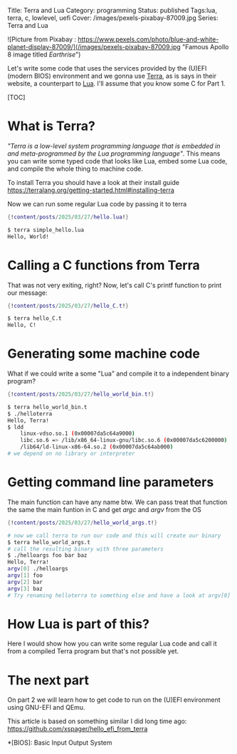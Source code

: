 Title: Terra and Lua
Category: programming
Status: published
Tags:lua, terra, c, lowlevel, uefi
Cover: /images/pexels-pixabay-87009.jpg
Series: Terra and Lua

![Picture from Pixabay : https://www.pexels.com/photo/blue-and-white-planet-display-87009/](/images/pexels-pixabay-87009.jpg "Famous Apollo 8 image titled *Earthrise*")

Let's write some code that uses the services provided by the (U)EFI (modern BIOS) environment and we gonna use [Terra](https://terralang.org/), as is says in their website, a counterpart to [Lua](https://lua.org/). I'll assume that you know some C for Part 1.

[TOC]

# What is Terra?
*"Terra is a low-level system programming language that is embedded in and meta-programmed by the Lua programming language"*. This means you can write some typed code that looks like Lua, embed some Lua code, and compile the whole thing to machine code.

To install Terra you should have a look at their install guide <https://terralang.org/getting-started.html#installing-terra>

Now we can run some regular Lua code by passing it to terra

```lua
{!content/posts/2025/03/27/hello.lua!}
```

```bash
$ terra simple_hello.lua 
Hello, World!
```

# Calling a C functions from Terra

That was not very exiting, right? Now, let's call C's printf function to print our message:

```lua
{!content/posts/2025/03/27/hello_C.t!}
```

```bash
$ terra hello_C.t 
Hello, C!
```

# Generating some machine code

What if we could write a some "Lua" and compile it to a independent binary program?

```lua
{!content/posts/2025/03/27/hello_world_bin.t!}
```

```bash
$ terra hello_world_bin.t 
$ ./helloterra 
Hello, Terra!
$ ldd
	linux-vdso.so.1 (0x00007da5c64a9000)
	libc.so.6 => /lib/x86_64-linux-gnu/libc.so.6 (0x00007da5c6200000)
	/lib64/ld-linux-x86-64.so.2 (0x00007da5c64ab000)
# we depend on no library or interpreter
```

# Getting command line parameters

The main function can have any name btw. We can pass treat that function the same the main funtion in C and get *argc* and *argv* from the OS

```lua
{!content/posts/2025/03/27/hello_world_args.t!}
```

```bash
# now we call terra to run our code and this will create our binary
$ terra hello_world_args.t
# call the resulting binary with three parameters
$ ./helloargs foo bar baz
Hello, Terra!
argv[0] ./helloargs
argv[1] foo
argv[2] bar
argv[3] baz
# Try renaming helloterra to something else and have a look at argv[0] (this is how busybox works)
```

# How Lua is part of this?
Here I would show how you can write some regular Lua code and call it from a compiled Terra program but that's not possible yet.

# The next part
On part 2 we will learn how to get code to run on the (U)EFI environment using GNU-EFI and QEmu.


This article is based on something similar I did long time ago: <https://github.com/xspager/hello_efi_from_terra>

*[BIOS]: Basic Input Output System